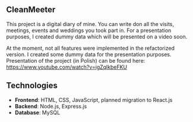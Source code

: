 ## CleanMeeter

This project is  a digital diary of mine. You can write don all the visits, meetings, events and weddings you took part in.
For a presentation purposes, I created dummy data which will be presented on a video soon.

At the moment, not all features were implemented in the refactorized version. I created some dummy data for the presentation purposes.
Presentation of the project (in Polish) can be found here:
https://www.youtube.com/watch?v=igZqlkbeFKU


## Technologies
- **Frontend**: HTML, CSS, JavaScript, planned migration to React.js
- **Backend**: Node.js, Express.js
- **Database**: MySQL
